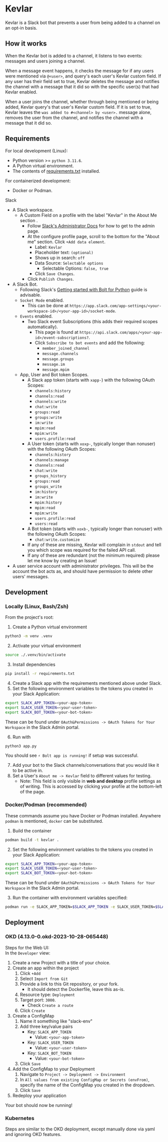 # Kevlar
Kevlar is a Slack bot that prevents a user from being added to a channel on an opt-in basis.


## How it works
When the Kevlar bot is added to a channel, it listens to two events: messages and users joining a channel.  

When a message event happens, it checks the message for if any users were mentioned via `@<user>`, and query's each user's Kevlar custom field. If any user has their field set to true, Kevlar deletes the message and notifies the channel with a message that it did so with the specific user(s) that had Kevlar enabled.  

When a user joins the channel, whether through being mentioned or being added, Kevlar query's that user's Kevlar custom field. If it is set to true, Kevlar leaves the `was added to #<channel> by <user>.` message alone, removes the user from the channel, and notifies the channel with a message that it did so.


## Requirements
For local development (Linux):

- Python version >= `python 3.11.6`.
- A Python virtual environment.
- The contents of [requirements.txt](requirements.txt) installed.

For containerized development:
- Docker or Podman.


Slack

- A Slack workspace.
    - A Custom Field on a profile with the label "Kevlar" in the About Me section .
        - Follow [Slack's Administrator Docs](https://slack.com/help/articles/212281478-Customize-member-profiles) for how to get to the admin page.
        - At the configure profile page, scroll to the bottom for the "About me" section. Click `+Add data element`.
            - Label: `Kevlar`
            - Placeholder text: `(optional)`
            - Shows up in search: `off`
            - Data Source: `Selectable options`
                - Selectable Options: `false, true`
            - Click `Save Changes`.
        - Click `Publish Changes`.
- A Slack Bot.
    - Following Slack's [Getting started with Bolt for Python](https://slack.dev/bolt-python/tutorial/getting-started) guide is advisable.
    - `Socket Mode` enabled.
        - This can be done at `https://app.slack.com/app-settings/<your-workspace-id>/<your-app-id>/socket-mode`.
    - `Events` enabled.
        - Two Slack event Subscriptions (this adds their required scopes automatically).
            - This page is found at `https://api.slack.com/apps/<your-app-id>/event-subscriptions?`.
            - Click `Subscribe to bot events` and add the following:
                - `member_joined_channel`
                - `message.channels`
                - `message.groups`
                - `message.im`
                - `message.mpim`
    - App, User and Bot token Scopes.
        - A Slack app token (starts with `xapp-`) with the following OAuth Scopes:
            - `channels:history`
            - `channels:read`
            - `channels:write`
            - `chat:write`
            - `groups:read`
            - `groups:write`
            - `im:write`
            - `mpim:read`
            - `mpim:write`
            - `users.profile:read`
        - A User token (starts with `xoxp-`, typically longer than nonuser) with the following OAuth Scopes:
            - `channels:history`
            - `channels:manage`
            - `channels:read`
            - `chat:write`
            - `groups_history`
            - `groups:read`
            - `groups_write`
            - `im:history`
            - `im:write`
            - `mpim:history`
            - `mpim:read`
            - `mpim:write`
            - `users.profile:read`
            - `users:read`
        - A Bot token (starts with `xoxb-`, typically longer than nonuser) with the following OAuth Scopes:
            - `chat:write.customize`
        - If any of these are missing, Kevlar will complain in `stdout` and tell you which scope was required for the failed API call.
        - If any of these are redundant (not the minimum required) please let me know by creating an Issue!
- A user service account with administrator privileges. This will be the account the bot acts as, and should have permission to delete other users' messages.


## Development
### Locally (Linux, Bash/Zsh)
From the project's root:
1. Create a Python virtual environment
```bash
python3 -m venv .venv
```
2. Activate your virtual environment
```bash
source ./.venv/bin/activate
```
3. Install dependencies
```bash
pip install -r requirements.txt
```
4. Create a Slack app with the requirements mentioned above under Slack.
5. Set the following environment variables to the tokens you created in your Slack Application:
```bash
export SLACK_APP_TOKEN=<your-app-token>
export SLACK_USER_TOKEN=<your-user-token>
export SLACK_BOT_TOKEN=<your-bot-token>
```

These can be found under `OAuth&Permissions -> OAuth Tokens for Your Workspace` in the Slack Admin portal.

6. Run with
```bash
python3 app.py
```
You should see `⚡️ Bolt app is running!` if setup was successful.

7. Add your bot to the Slack channels/conversations that you would like it to be active in.
8. Set a User's `About me -> Kevlar` field to different values for testing.
    - Note: This field is only visible in **web and desktop** profile settings as of writing. This is accessed by clicking your profile at the bottom-left of the page.

### Docker/Podman (recommended)
These commands assume you have Docker or Podman installed. Anywhere `podman` is mentioned, `docker` can be substituted.  
1. Build the container
```bash
podman build -t kevlar .
```
2. Set the following environment variables to the tokens you created in your Slack Application:
```bash
export SLACK_APP_TOKEN=<your-app-token>
export SLACK_USER_TOKEN=<your-user-token>
export SLACK_BOT_TOKEN=<your-bot-token>
```
These can be found under `OAuth&Permissions -> OAuth Tokens for Your Workspace` in the Slack Admin portal.

3. Run the container with environment variables specified:
```bash
podman run -e SLACK_APP_TOKEN=$SLACK_APP_TOKEN -e SLACK_USER_TOKEN=$SLACK_USER_TOKEN -e SLACK_BOT_TOKEN=$SLACK_BOT_TOKEN kevlar:latest
```


## Deployment
### OKD (4.13.0-0.okd-2023-10-28-065448)
Steps for the Web UI:  
In the `Developer` view:
1. Create a new Project with a title of your choice.
2. Create an app within the project
    1. Click `+Add`
    2. Select `Import from Git`
    3. Provide a link to this Git repository, or your fork.
        - It should detect the Dockerfile, leave this as-is.
    4. Resource type: `Deployment`
    5. Target port: `3000`.
        - Check `Create a route`
    6. Click `Create`
3. Create a ConfigMap
    1. Name it something like "slack-env"
    2. Add three key/value pairs
        - Key: `SLACK_APP_TOKEN`
            - Value: `<your-app-token>`
        - Key: `SLACK_USER_TOKEN`
            - Value: `<your-user-token>`
        - Key: `SLACK_BOT_TOKEN`
            - Value: `<your-bot-token>`
    3. Click `Save`
4. Add the ConfigMap to your Deployment
    1. Navigate to `Project -> Deployment -> Environment`
    2. In `All values from existing ConfigMap or Secrets (envFrom)`, specify the name of the ConfigMap you created in the dropdown.
    3. Click `Save`
5. Redeploy your application

Your bot should now be running!


### Kubernetes
Steps are similar to the OKD deployment, except manually done via yaml and ignoring OKD features.
